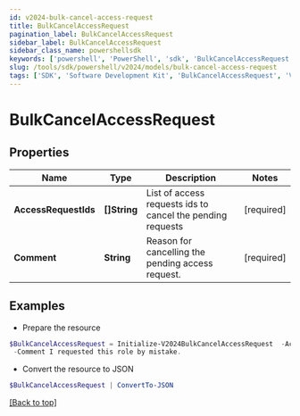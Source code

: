 ```yaml
---
id: v2024-bulk-cancel-access-request
title: BulkCancelAccessRequest
pagination_label: BulkCancelAccessRequest
sidebar_label: BulkCancelAccessRequest
sidebar_class_name: powershellsdk
keywords: ['powershell', 'PowerShell', 'sdk', 'BulkCancelAccessRequest', 'V2024BulkCancelAccessRequest'] 
slug: /tools/sdk/powershell/v2024/models/bulk-cancel-access-request
tags: ['SDK', 'Software Development Kit', 'BulkCancelAccessRequest', 'V2024BulkCancelAccessRequest']
---
```



# BulkCancelAccessRequest

## Properties

Name | Type | Description | Notes
------------ | ------------- | ------------- | -------------
**AccessRequestIds** | **[]String** | List of access requests ids to cancel the pending requests | [required]
**Comment** | **String** | Reason for cancelling the pending access request. | [required]

## Examples

- Prepare the resource
```powershell
$BulkCancelAccessRequest = Initialize-V2024BulkCancelAccessRequest  -AccessRequestIds [2c9180835d2e5168015d32f890ca1581, 2c9180835d2e5168015d32f890ca1582] `
 -Comment I requested this role by mistake.
```

- Convert the resource to JSON
```powershell
$BulkCancelAccessRequest | ConvertTo-JSON
```


[[Back to top]](#) 

